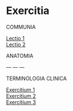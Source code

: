 # Exercitia

COMMUNIA

[Lectio 1](https://le-marin.github.io/Med-Latin/lec-01.html)  
[Lectio 2](https://le-marin.github.io/Med-Latin/lec-02.html)  

ANATOMIA

— — —

TERMINOLOGIA CLINICA

[Exercitium 1](https://le-marin.github.io/Med-Latin/TC-01.html)  
[Exercitium 2](https://le-marin.github.io/Med-Latin/TC-02.html)  
[Exercitium 3](https://le-marin.github.io/Med-Latin/TC-03.html)  
